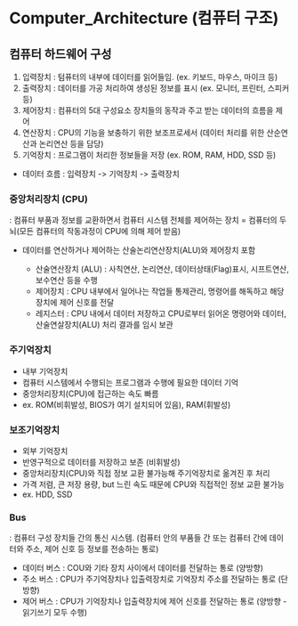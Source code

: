 # Computer_Architecture (컴퓨터 구조)

## 컴퓨터 하드웨어 구성

1. 입력장치 : 텀퓨터의 내부에 데이터를 읽어들임. (ex. 키보드, 마우스, 마이크 등)
2. 출력장치 : 데이터를 가공 처리하여 생성된 정보를 표시 (ex. 모니터, 프린터, 스피커 등)
3. 제어장치 : 컴퓨터의 5대 구성요소 장치들의 동작과 주고 받는 데이터의 흐름을 제어
4. 연산장치 : CPU의 기능을 보충하기 위한 보조프로세서 (데이터 처리를 위한 산순연산과 논리연산 등을 담당)
5. 기억장치 : 프로그램이 처리한 정보들을 저장 (ex. ROM, RAM, HDD, SSD 등)
- 데이터 흐름 : 입력장치 -> 기억장치 -> 출력장치

### 중앙처리장치 (CPU)
: 컴퓨터 부품과 정보를 교환하면서 컴퓨터 시스템 전체를 제어하는 장치 =   컴퓨터의 두뇌(모든 컴퓨터의 작동과정이 CPU에 의해 제어 받음)

- 데이터를 연산하거나 제어하는 산술논리연산장치(ALU)와 제어장치 포함

    - 산술연산장치 (ALU) : 사칙연산, 논리연산, 데이터상태(Flag)표시, 시프트연산, 보수연산 등을 수행 
    - 제어장치 : CPU 내부에서 일어나는 작업들 통제관리, 명령어를 해독하고 해당 장치에 제어 신호를 전달
    - 레지스터 : CPU 내에서 데이터 저장하고 CPU로부터 읽어온 명령어와 데이터, 산술연살장치(ALU) 처리 결과를 임시 보관


### 주기억장치
- 내부 기억장치
- 컴퓨터 시스템에서 수행되는 프로그램과 수행에 필요한 데이터 기억
- 중앙처리장치(CPU)에 접근하는 속도 빠름
- ex. ROM(비휘발성, BIOS가 여기 설치되어 있음), RAM(휘발성)


### 보조기억장치
- 외부 기억장치
- 반영구적으로 데이터를 저장하고 보존 (비휘발성)
- 중앙처리장치(CPU)와 직접 정보 교환 불가능해 주기억장치로 옮겨진 후 처리
- 가격 저렴, 큰 저장 용량, but 느린 속도 때문에 CPU와 직접적인 정보 교환 불가능
- ex. HDD, SSD


### Bus
: 컴퓨터 구성 장치들 간의 통신 시스템. (컴퓨터 안의 부품들 간 또는 컴퓨터 간에 데이터와 주소, 제어 신호 등 정보를 전송하는 통로)

- 데이터 버스 : COU와 기타 장치 사이에서 데이터를 전달하는 통로 (양방향)
- 주소 버스 : CPU가 주기억장치나 입출력장치로 기억장치 주소를 전달하는 통로 (단방향)
- 제어 버스 : CPU가 기억장치나 입출력장치에 제어 신호를 전달하는 통로 (양방향 - 읽기쓰기 모두 수행)
